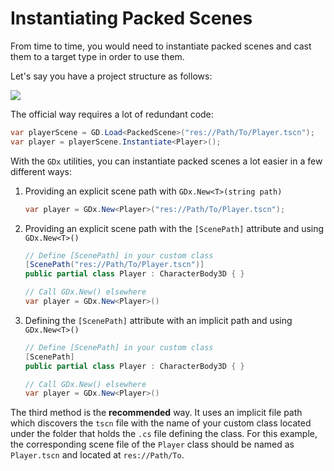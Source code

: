 # Instantiating Packed Scenes

From time to time, you would need to instantiate packed scenes and cast them to a target type in order to use them.

Let's say you have a project structure as follows:

![](~/images/ScenePathStructure.png)

The official way requires a lot of redundant code:

```csharp
var playerScene = GD.Load<PackedScene>("res://Path/To/Player.tscn");
var player = playerScene.Instantiate<Player>();
```

With the `GDx` utilities, you can instantiate packed scenes a lot easier in a few different ways:

1. Providing an explicit scene path with `GDx.New<T>(string path)`
   ```csharp
   var player = GDx.New<Player>("res://Path/To/Player.tscn");
   ```
2. Providing an explicit scene path with the `[ScenePath]` attribute and using `GDx.New<T>()`

   ```csharp
   // Define [ScenePath] in your custom class
   [ScenePath("res://Path/To/Player.tscn")]
   public partial class Player : CharacterBody3D { }

   // Call GDx.New() elsewhere
   var player = GDx.New<Player>()
   ```

3. Defining the `[ScenePath]` attribute with an implicit path and using `GDx.New<T>()`

   ```csharp
   // Define [ScenePath] in your custom class
   [ScenePath]
   public partial class Player : CharacterBody3D { }

   // Call GDx.New() elsewhere
   var player = GDx.New<Player>()
   ```

The third method is the **recommended** way. It uses an implicit file path which discovers the `tscn` file with the name of your custom class located under the folder that holds the `.cs` file defining the class. For this example, the corresponding scene file of the `Player` class should be named as `Player.tscn` and located at `res://Path/To`.
